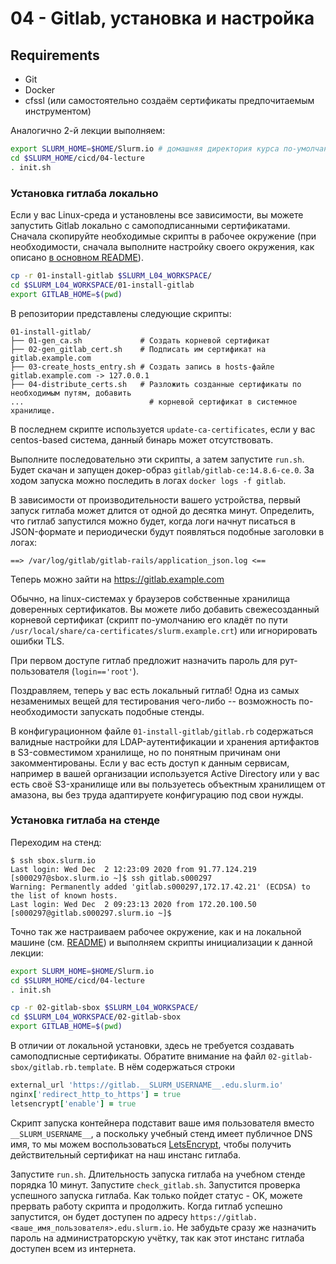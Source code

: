# 04 - Gitlab, установка и настройка

## Requirements

- Git
- Docker
- cfssl (или самостоятельно создаём сертификаты предпочитаемым инструментом)

Аналогично 2-й лекции выполняем:

```bash
export SLURM_HOME=$HOME/Slurm.io # домашняя директория курса по-умолчанию
cd $SLURM_HOME/cicd/04-lecture
. init.sh
```

### Установка гитлаба локально

Если у вас Linux-среда и установлены все зависимости, вы можете запустить Gitlab локально с самоподписанными сертификатами. Сначала скопируйте необходимые скрипты в рабочее окружение (при необходимости, сначала выполните настройку своего окружения, как описано [в основном README](../README.md)).

```bash
cp -r 01-install-gitlab $SLURM_L04_WORKSPACE/
cd $SLURM_L04_WORKSPACE/01-install-gitlab
export GITLAB_HOME=$(pwd)
```

В репозитории представлены следующие скрипты:

```
01-install-gitlab/
├── 01-gen_ca.sh             # Создать корневой сертификат
├── 02-gen_gitlab_cert.sh    # Подписать им сертификат на gitlab.example.com
├── 03-create_hosts_entry.sh # Создать запись в hosts-файле gitlab.example.com -> 127.0.0.1
├── 04-distribute_certs.sh   # Разложить созданные сертификаты по необходимым путям, добавить
...                            # корневой сертификат в системное хранилище.
```

В последнем скрипте используется `update-ca-certificates`, если у вас centos-based система, данный бинарь может отсутствовать.

Выполните последовательно эти скрипты, а затем запустите `run.sh`. Будет скачан и запущен докер-образ `gitlab/gitlab-ce:14.8.6-ce.0`. За ходом запуска можно последить в логах `docker logs -f gitlab`.

В зависимости от производительности вашего устройства, первый запуск гитлаба может длится от одной до десятка минут. Определить, что гитлаб запустился можно будет, когда логи начнут писаться в JSON-формате и периодически будут появляться подобные заголовки в логах:

```
==> /var/log/gitlab/gitlab-rails/application_json.log <==
```

Теперь можно зайти на https://gitlab.example.com

Обычно, на linux-системах у браузеров собственные хранилища доверенных сертификатов. Вы можете либо добавить свежесозданный корневой сертификат (скрипт по-умолчанию его кладёт по пути `/usr/local/share/ca-certificates/slurm.example.crt`) или игнорировать ошибки TLS.

При первом доступе гитлаб предложит назначить пароль для рут-пользователя (`login=='root'`).

Поздравляем, теперь у вас есть локальный гитлаб! Одна из самых незаменимых вещей для тестирования чего-либо -- возможность по-необходимости запускать подобные стенды.

В конфигурационном файле `01-install-gitlab/gitlab.rb` содержаться валидные настройки для LDAP-аутентификации и хранения артифактов в S3-совместимом хранилище, но по понятным причинам они закомментированы. Если у вас есть доступ к данным сервисам, например в вашей организации используется Active Directory или у вас есть своё S3-хранилище или вы пользуетесь объектным хранилищем от амазона, вы без труда адаптируете конфигурацию под свои нужды.

### Установка гитлаба на стенде

Переходим на стенд:

```
$ ssh sbox.slurm.io 
Last login: Wed Dec  2 12:23:09 2020 from 91.77.124.219
[s000297@sbox.slurm.io ~]$ ssh gitlab.s000297
Warning: Permanently added 'gitlab.s000297,172.17.42.21' (ECDSA) to the list of known hosts.
Last login: Wed Dec  2 09:23:13 2020 from 172.20.100.50
[s000297@gitlab.s000297.slurm.io ~]$ 
```

Точно так же настраиваем рабочее окружение, как и на локальной машине (см. [README](../README.md)) и выполняем скрипты инициализации к данной лекции:

```bash
export SLURM_HOME=$HOME/Slurm.io
cd $SLURM_HOME/cicd/04-lecture
. init.sh
```

```bash
cp -r 02-gitlab-sbox $SLURM_L04_WORKSPACE/
cd $SLURM_L04_WORKSPACE/02-gitlab-sbox
export GITLAB_HOME=$(pwd)
```

В отличии от локальной установки, здесь не требуется создавать самоподписные сертификаты. Обратите внимание на файл `02-gitlab-sbox/gitlab.rb.template`. В нём содержаться строки

```ruby
external_url 'https://gitlab.__SLURM_USERNAME__.edu.slurm.io'
nginx['redirect_http_to_https'] = true
letsencrypt['enable'] = true
```

Скрипт запуска контейнера подставит ваше имя пользователя вместо `__SLURM_USERNAME__`, а поскольку учебный стенд имеет публичное DNS имя, то мы можем воспользоваться [LetsEncrypt](https://letsencrypt.org/), чтобы получить действительный сертификат на наш инстанс гитлаба.

Запустите `run.sh`. Длительность запуска гитлаба на учебном стенде порядка 10 минут. Запустите `check_gitlab.sh`. Запустится проверка успешного запуска гитлаба. Как только пойдет статус - OK, можете прервать работу скрипта и продолжить. Когда гитлаб успешно запустится, он будет доступен по адресу `https://gitlab.<ваше_имя_пользователя>.edu.slurm.io`. Не забудьте сразу же назначить пароль на администраторскую учётку, так как этот инстанс гитлаба доступен всем из интернета.
